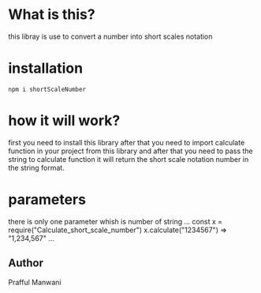 # What is this?
 this libray is use to convert a number into short scales notation
# installation
`npm i shortScaleNumber`
# how it will work?
 first you need to install this library after that you need to import calculate function in your project from this library and after that you need to pass the string to 
 calculate function it will return the short scale notation number in the string format.
# parameters
  there is only one parameter whish is number of string
  ...
  const x = require("Calculate_short_scale_number")
  x.calculate("1234567") => "1,234,567"
  ...
## Author
Prafful Manwani

